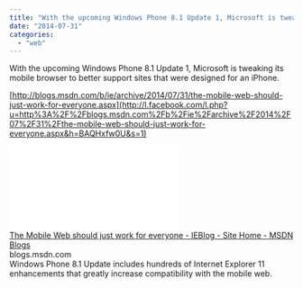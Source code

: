 ```yaml
---
title: "With the upcoming Windows Phone 8.1 Update 1, Microsoft is tweaking its mobile b..."
date: "2014-07-31"
categories: 
  - "web"
---
```


With the upcoming Windows Phone 8.1 Update 1, Microsoft is tweaking its mobile browser to better support sites that were designed for an iPhone.  
  
[http://blogs.msdn.com/b/ie/archive/2014/07/31/the-mobile-web-should-just-work-for-everyone.aspx](http://l.facebook.com/l.php?u=http%3A%2F%2Fblogs.msdn.com%2Fb%2Fie%2Farchive%2F2014%2F07%2F31%2Fthe-mobile-web-should-just-work-for-everyone.aspx&h=BAQHxfw0U&s=1)  
  
  
[![](images/safe_image.php?d=AQDDa4T_8X5fMtjH&w=154&h=154&url=http%3A%2F%2Fblogs.msdn.com%2Fcfs-file.ashx%2F__key%2Fcommunityserver-blogs-components-weblogfiles%2F00-00-00-38-71-metablogapi%2F3438.twitter_2D00_firefox.png)](http://l.facebook.com/l.php?u=http%3A%2F%2Fblogs.msdn.com%2Fb%2Fie%2Farchive%2F2014%2F07%2F31%2Fthe-mobile-web-should-just-work-for-everyone.aspx&h=BAQHxfw0U&s=1)  
[The Mobile Web should just work for everyone - IEBlog - Site Home - MSDN Blogs](http://l.facebook.com/l.php?u=http%3A%2F%2Fblogs.msdn.com%2Fb%2Fie%2Farchive%2F2014%2F07%2F31%2Fthe-mobile-web-should-just-work-for-everyone.aspx&h=NAQGMW2p7&s=1)  
blogs.msdn.com  
Windows Phone 8.1 Update includes hundreds of Internet Explorer 11 enhancements that greatly increase compatibility with the mobile web.
